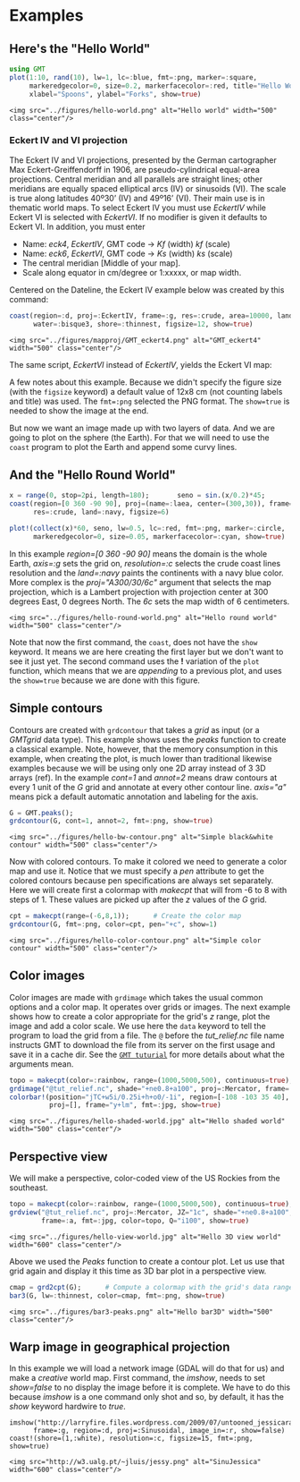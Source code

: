 # Examples

## Here's the "Hello World"

```julia
using GMT
plot(1:10, rand(10), lw=1, lc=:blue, fmt=:png, marker=:square,
     markeredgecolor=0, size=0.2, markerfacecolor=:red, title="Hello World",
     xlabel="Spoons", ylabel="Forks", show=true)
```

```@raw html
<img src="../figures/hello-world.png" alt="Hello world" width="500" class="center"/>
```

### Eckert IV and VI projection

The Eckert IV and VI projections, presented by the German cartographer Max Eckert-Greiffendorff in 1906,
are pseudo-cylindrical equal-area projections. Central meridian and all parallels are straight lines;
other meridians are equally spaced elliptical arcs (IV) or sinusoids (VI). The scale is true along latitudes
40º30’ (IV) and 49º16’ (VI). Their main use is in thematic world maps. To select Eckert IV you must use
*EckertIV* while Eckert VI is selected with *EckertVI*. If no modifier is given it defaults
to Eckert VI. In addition, you must enter

   - Name: *eck4*, *EckertIV*, GMT code -> *Kf* (width) *kf* (scale)
   - Name: *eck6*, *EckertVI*, GMT code -> *Ks* (width) *ks* (scale)
   - The central meridian [Middle of your map].
   - Scale along equator in cm/degree or 1:xxxxx, or map width.

Centered on the Dateline, the Eckert IV example below was created by this command:

```julia
coast(region=:d, proj=:EckertIV, frame=:g, res=:crude, area=10000, land=:ivory,
	  water=:bisque3, shore=:thinnest, figsize=12, show=true)
```

```@raw html
<img src="../figures/mapproj/GMT_eckert4.png" alt="GMT_eckert4" width="500" class="center"/>
```

The same script, *EckertVI* instead of *EckertIV*, yields the Eckert VI map:

A few notes about this example. Because we didn't specify the figure size (with the ``figsize`` keyword) a default value of 12x8 cm (not counting labels and title) was used. The ``fmt=:png`` selected the
PNG format. The ``show=true`` is needed to show the image at the end.

But now we want an image made up with two layers of data. And we are going to plot on the sphere
(the Earth). For that we will need to use the ``coast`` program to plot the Earth and append
some curvy lines.

## And the "Hello Round World"

```julia
x = range(0, stop=2pi, length=180);       seno = sin.(x/0.2)*45;
coast(region=[0 360 -90 90], proj=(name=:laea, center=(300,30)), frame=:g,
      res=:crude, land=:navy, figsize=6)

plot!(collect(x)*60, seno, lw=0.5, lc=:red, fmt=:png, marker=:circle,
      markeredgecolor=0, size=0.05, markerfacecolor=:cyan, show=true)
```

In this example *region=[0 360 -90 90]*  means the domain is the whole Earth, *axis=:g*
sets the grid on, *resolution=:c* selects the crude coast lines resolution and the 
*land=:navy* paints the continents with a navy blue color. More complex is the *proj="A300/30/6c"*
argument that selects the map projection, which is a Lambert projection with projection center
at 300 degrees East, 0 degrees North. The *6c* sets the map width of 6 centimeters.

```@raw html
<img src="../figures/hello-round-world.png" alt="Hello round world" width="500" class="center"/>
```

Note that now the first command, the ``coast``, does not have the ``show`` keyword.
It means we are here creating the first layer but we don't want to see it just yet.
The second command uses the **!** variation of the ``plot`` function, which means
that we are *appending* to a previous plot, and uses the ``show=true`` because we
are done with this figure.

## Simple contours

Contours are created with ``grdcontour`` that takes a *grid* as input (or a *GMTgrid* data type).
This example shows uses the *peaks* function to create a classical example. Note, however, that the
memory consumption in this example, when creating the plot, is much lower than traditional likewise 
examples because we will be using only one 2D array instead of 3 3D arrays (ref). In the example
*cont=1* and *annot=2* means draw contours at every 1 unit of the *G* grid and annotate at every other
contour line. *axis="a"* means pick a default automatic annotation and labeling for the axis.

```julia
G = GMT.peaks();
grdcontour(G, cont=1, annot=2, fmt=:png, show=true)
```

```@raw html
<img src="../figures/hello-bw-contour.png" alt="Simple black&white contour" width="500" class="center"/>
```

Now with colored contours. To make it colored we need to generate a color map and use it. Notice
that we must specify a *pen* attribute to get the colored contours because pen specifications
are always set separately. Here we will create first a colormap with *makecpt* that will from -6 to
8 with steps of 1. These values are picked up after the *z* values of the *G* grid. 

```julia
cpt = makecpt(range=(-6,8,1));      # Create the color map
grdcontour(G, fmt=:png, color=cpt, pen="+c", show=1)
```

```@raw html
<img src="../figures/hello-color-contour.png" alt="Simple color contour" width="500" class="center"/>
```

## Color images

Color images are made with ``grdimage`` which takes the usual common options and a color
map. It operates over grids or images. The next example shows how to create a color
appropriate for the grid's *z* range, plot the image and add a color scale. We use here
the ``data`` keyword to tell the program to load the grid from a file. The ``@`` before
the *tut_relief.nc* file name instructs GMT to download the file from its server on the
first usage and save it in a cache dir. See the [`GMT tuturial`](http://gmt.soest.hawaii.edu/doc/latest/GMT_Tutorial.html#color-images)
for more details about what the arguments mean.

```julia
topo = makecpt(color=:rainbow, range=(1000,5000,500), continuous=true);
grdimage("@tut_relief.nc", shade="+ne0.8+a100", proj=:Mercator, frame=:a, color=topo)
colorbar!(position="jTC+w5i/0.25i+h+o0/-1i", region=[-108 -103 35 40], color=topo,
          proj=[], frame="y+lm", fmt=:jpg, show=true)
```

```@raw html
<img src="../figures/hello-shaded-world.jpg" alt="Hello shaded world" width="500" class="center"/>
```

## Perspective view

We will make a perspective, color-coded view of the US Rockies from the southeast.


```julia
topo = makecpt(color=:rainbow, range=(1000,5000,500), continuous=true);
grdview("@tut_relief.nc", proj=:Mercator, JZ="1c", shade="+ne0.8+a100", view=(135,30),
        frame=:a, fmt=:jpg, color=topo, Q="i100", show=true)
```

```@raw html
<img src="../figures/hello-view-world.jpg" alt="Hello 3D view world" width="600" class="center"/>
```

Above we used the *Peaks* function to create a contour plot. Let us use that grid again and
display it this time as 3D bar plot in a perspective view. 

```julia
cmap = grd2cpt(G);      # Compute a colormap with the grid's data range
bar3(G, lw=:thinnest, color=cmap, fmt=:png, show=true)
```

```@raw html
<img src="../figures/bar3-peaks.png" alt="Hello bar3D" width="500" class="center"/>
```

## Warp image in geographical projection

In this example we will load a network image (GDAL will do that for us) and make a
*creative* world map. First command, the *imshow*, needs to set *show=false* to no display
the image before it is complete. We have to do this because *imshow* is a one command
only shot and so, by default, it has the *show* keyword hardwire to *true*.

    imshow("http://larryfire.files.wordpress.com/2009/07/untooned_jessicarabbit.jpg",
          frame=:g, region=:d, proj=:Sinusoidal, image_in=:r, show=false)
    coast!(shore=(1,:white), resolution=:c, figsize=15, fmt=:png, show=true)

```@raw html
<img src="http://w3.ualg.pt/~jluis/jessy.png" alt="SinuJessica" width="600" class="center"/>
```
